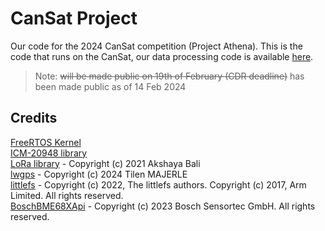 # CanSat Project

Our code for the 2024 CanSat competition (Project Athena). This is the code that runs on the CanSat, our data processing code is available [here](https://github.com/CanSat-Athena/data-processing).

> Note: ~~will be made public on 19th of February (CDR deadline)~~ has been made public as of 14 Feb 2024

## Credits

[FreeRTOS Kernel](https://github.com/FreeRTOS/FreeRTOS-Kernel.git)\
[ICM-20948 library](https://github.com/Yudetamago-AM/pico-icm20948)\
[LoRa library](https://github.com/akshayabali/pico-lora.git) - Copyright (c) 2021 Akshaya Bali\
[lwgps](https://github.com/MaJerle/lwgps) - Copyright (c) 2024 Tilen MAJERLE\
[littlefs](https://github.com/littlefs-project/littlefs.git) - Copyright (c) 2022, The littlefs authors. Copyright (c) 2017, Arm Limited. All rights reserved.\
[BoschBME68XApi](https://github.com/boschsensortec/BME68x-Sensor-API.git) - Copyright (c) 2023 Bosch Sensortec GmbH. All rights reserved.
